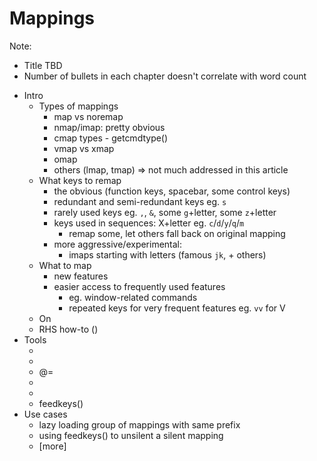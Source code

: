 # Mappings

Note:
  - Title TBD
  - Number of bullets in each chapter doesn't correlate with word count

* Intro
  * Types of mappings
    * map vs noremap
    * nmap/imap: pretty obvious
    * cmap types - getcmdtype()
    * vmap vs xmap
    * omap
    * others (lmap, tmap) => not much addressed in this article
  * What keys to remap
    * the obvious (function keys, spacebar, some control keys)
    * redundant and semi-redundant keys eg. `s`
    * rarely used keys eg. `,`, `&`, some `g`+letter, some `z`+letter
    * keys used in sequences: X+letter eg. `c`/`d`/`y`/`q`/`m`
      * remap some, let others fall back on original mapping
    * more aggressive/experimental:
      * imaps starting with letters (famous `jk`, + others)
  * What to map
    * new features
    * easier access to frequently used features
      * eg. window-related commands
      * repeated keys for very frequent features eg. `vv` for V
  * On <Leader>
  * RHS how-to (<Bar>)
* Tools
  * <expr>
  * <C-r>
  * @=
  * <Plug>
  * <Buffer>
  * feedkeys()
* Use cases
  * lazy loading group of mappings with same prefix
  * using feedkeys() to unsilent a silent mapping
  * [more]
